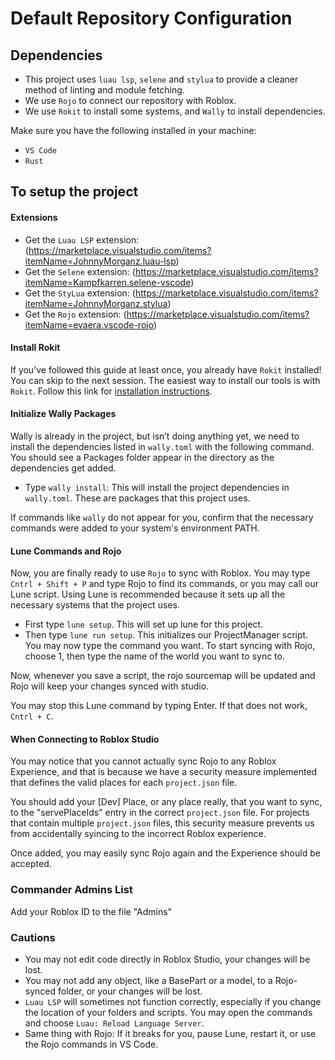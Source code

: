 # Default Repository Configuration

## Dependencies
- This project uses `luau lsp`, `selene` and `stylua` to provide a cleaner method of linting and module fetching.
- We use `Rojo` to connect our repository with Roblox.
- We use `Rokit` to install some systems, and `Wally` to install dependencies.

Make sure you have the following installed in your machine:
- `VS Code`
- `Rust`

## To setup the project

#### Extensions

- Get the `Luau LSP` extension: (https://marketplace.visualstudio.com/items?itemName=JohnnyMorganz.luau-lsp)
- Get the `Selene` extension: (https://marketplace.visualstudio.com/items?itemName=Kampfkarren.selene-vscode)
- Get the `StyLua` extension: (https://marketplace.visualstudio.com/items?itemName=JohnnyMorganz.stylua)
- Get the `Rojo` extension: (https://marketplace.visualstudio.com/items?itemName=evaera.vscode-rojo)

#### Install Rokit

If you’ve followed this guide at least once, you already have `Rokit` installed! You can skip to the next session. The easiest way to install our tools is with `Rokit`. Follow this link for [installation instructions](https://github.com/rojo-rbx/rokit).

#### Initialize Wally Packages

Wally is already in the project, but isn’t doing anything yet, we need to install the dependencies listed in `wally.toml` with the following command. You should see a Packages folder appear in the directory as the dependencies get added.

- Type `wally install`: This will install the project dependencies in `wally.toml`. These are packages that this project uses.

If commands like `wally` do not appear for you, confirm that the necessary commands were added to your system's environment PATH.

#### Lune Commands and Rojo

Now, you are finally ready to use `Rojo` to sync with Roblox. You may type `Cntrl + Shift + P` and type Rojo to find its commands, or you may call our Lune script. Using Lune is recommended because it sets up all the necessary systems that the project uses.

- First type `lune setup`. This will set up lune for this project.
- Then type `lune run setup`. This initializes our ProjectManager script. You may now type the command you want. To start syncing with Rojo, choose 1, then type the name of the world you want to sync to.

Now, whenever you save a script, the rojo sourcemap will be updated and Rojo will keep your changes synced with studio.

You may stop this Lune command by typing Enter. If that does not work, `Cntrl + C`.

#### When Connecting to Roblox Studio

You may notice that you cannot actually sync Rojo to any Roblox Experience, and that is because we have a security measure implemented that defines the valid places for each `project.json` file.

You should add your [Dev] Place, or any place really, that you want to sync, to the "servePlaceIds" entry in the correct `project.json` file. For projects that contain multiple `project.json` files, this security measure prevents us from accidentally syincing to the incorrect Roblox experience.

Once added, you may easily sync Rojo again and the Experience should be accepted.

### Commander Admins List

Add your Roblox ID to the file "Admins"

### Cautions

- You may not edit code directly in Roblox Studio, your changes will be lost.
- You may not add any object, like a BasePart or a model, to a Rojo-synced folder, or your changes will be lost.
- `Luau LSP` will sometimes not function correctly, especially if you change the location of your folders and scripts. You may open the commands and choose `Luau: Reload Language Server`.
- Same thing with Rojo: If it breaks for you, pause Lune, restart it, or use the Rojo commands in VS Code.